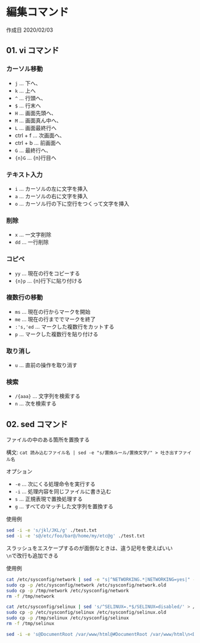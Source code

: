# 編集コマンド

作成日 2020/02/03

## 01. vi コマンド

### カーソル移動

- `j` ... 下へ、
- `k` ... 上へ
- `^` ... 行頭へ、
- `$` ... 行末へ
- `H` ... 画面先頭へ、
- `M` ... 画面真ん中へ、
- `L` ... 画面最終行へ
- ctrl + f ... 次画面へ、
- ctrl + b ... 前画面へ
- `G` ... 最終行へ、
- `{n}G` ... {n}行目へ

### テキスト入力

- `i` ... カーソルの左に文字を挿入
- `a` ... カーソルの右に文字を挿入
- `o` ... カーソル行の下に空行をつくって文字を挿入

### 削除

- `x` ... 一文字削除
- `dd` ... 一行削除

### コピペ

- `yy` ... 現在の行をコピーする
- `{n}p` ... {n}行下に貼り付ける

### 複数行の移動

- `ms` ... 現在の行からマークを開始
- `me` ... 現在の行まででマークを終了
- `:'s,'ed` ... マークした複数行をカットする
- `p` ... マークした複数行を貼り付ける

### 取り消し

- `u` ... 直前の操作を取り消す

### 検索

- `/{aaa}` ... 文字列を検索する
- `n` ... 次を検索する

## 02. sed コマンド

ファイルの中のある箇所を置換する

構文: `cat 読み込むファイル名 | sed -e "s/置換ルール/置換文字/" > 吐き出すファイル名`

オプション

- `-e` ... 次にくる処理命令を実行する
- `-i` ... 処理内容を同じファイルに書き込む
- `s` ... 正規表現で置換処理する
- `g` ... すべてのマッチした文字列を置換する

使用例

```bash
sed -i -e 's/jkl/JKL/g' ./test.txt
sed -i -e 's@/etc/foo/bar@/home/my/etc@g' ./test.txt
```

スラッシュをエスケープするのが面倒なときは、違う記号を使えばいい \
`\n`で改行も追加できる

使用例

```bash
cat /etc/sysconfig/network | sed -e "s|^NETWORKING.*|NETWORKING=yes|" -e "s|^HOSTNAME.*|HOSTNAME=lamp.vagrantup.com|" > /tmp/network
sudo cp -p /etc/sysconfig/network /etc/sysconfig/network.old
sudo cp -p /tmp/network /etc/sysconfig/network
rm -f /tmp/network

cat /etc/sysconfig/selinux | sed 's/^SELINUX=.*$/SELINUX=disabled/' > /tmp/selinux
sudo cp -p /etc/sysconfig/selinux /etc/sysconfig/selinux.old
sudo cp -p /tmp/selinux /etc/sysconfig/selinux
rm -f /tmp/selinux

sed -i -e 's@DocumentRoot /var/www/html@#DocumentRoot /var/www/html\n<Document /var/www/html>@g' ./test.txt
```
